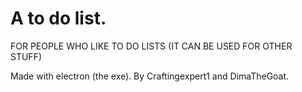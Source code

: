 # A to do list.
FOR PEOPLE WHO LIKE TO DO LISTS (IT CAN BE USED FOR OTHER STUFF)

Made with electron (the exe). By Craftingexpert1 and DimaTheGoat.
